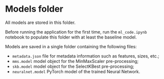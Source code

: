 # Models folder

All models are stored in this folder.

Before running the application for the first time, run the `ml_code.ipynb` notebook  to populate this folder with at least the baseline model.

Models are saved in a single folder containing the following files:
* `metadata.json` file for metadata information such as features, sizes, etc.;
* `mms.model` model object for the MinMaxScaler pre-processing;
* `skb.model` model object for the SelectKBest pre-processing;
* `neuralnet.model` PyTorch model of the trained Neural Network.

